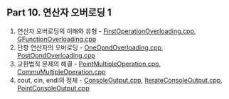 ## Part 10. 연산자 오버로딩 1
1) 연산자 오버로딩의 이해와 유형 - [FirstOperationOverloading.cpp](https://github.com/je-s0n/cpp-playground/blob/main/cp10/FirstOperationOverloading.cpp), [GFunctionOverloading.cpp](https://github.com/je-s0n/cpp-playground/blob/main/cp10/GFunctionOverloading.cpp)
2) 단항 연산자의 오버로딩 - [OneOpndOverloading.cpp](https://github.com/je-s0n/cpp-playground/blob/main/cp10/OneOpndOverloading.cpp), [PostOpndOverloading.cpp](https://github.com/je-s0n/cpp-playground/blob/main/cp10/PostOpndOverloading.cpp)
3) 교환법칙 문제의 해결 - [PointMultipleOperation.cpp](https://github.com/je-s0n/cpp-playground/blob/main/cp10/PointMultipleOperation.cpp), [CommuMultipleOperation.cpp](https://github.com/je-s0n/cpp-playground/blob/main/cp10/CommuMultipleOperation.cpp)
4) cout, cin, endl의 정체 - [ConsoleOutput.cpp](), [IterateConsoleOutput.cpp](), [PointConsoleOutput.cpp]()
